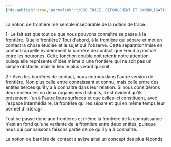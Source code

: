 ```yaml
---
{"dg-publish":true,"permalink":"/000 TRACE, REFOULEMENT ET SYMBOLISATION copie/Lettre 52/à la frontière/","created":"2024-07-22T16:57:37.897-04:00","updated":"2025-08-19T22:30:38.149-04:00"}
---
```



La notion de frontière me semble inséparable de la notion de trace.

1- Le fait est que tout ce que nous pouvons connaître se passe à la frontière. Quelle frontière? Tout d'abord, à la frontière qui sépare et met en contact la chose étudiée et le sujet qui l'observe. Cette séparation/mise en contact rappelle évidemment la barrière de contact que Freud a postulé entre les neurones. Cette fonction double doit retenir notre attention puisqu'elle représente d'idée même d'une frontière qui ne soit pas un simple obstacle, mais le lieu le plus vivant qui soit.


2 - Avec  les barrières de contact, nous entrons dans l'autre version de frontière. Non plus celle entre connaissant et connu, mais celle entre des entités tierces qu'il y a à connaître dans leur relation.
Si nous considérons deux molécules ou deux organismes distincts, il est évident qu'ils présentent l'un à l'autre leurs surfaces et que celles-ci constituent, avec l'espace intermédiaire, la frontière qui les sépare et qui en même temps leur permet d'interagir .

Tout se passe donc aux frontières et même la frontière de la connaissance n'est an fond qu'une variante de la frontière entre deux entités, puisque nous qui connaissons faisons partie de ce qu'il y a à connaître. 

La notion de barrière de contact s'avère ainsi un concept des plus féconds.